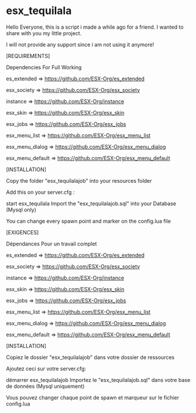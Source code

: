 # esx_tequilala
Hello Everyone, this is a script i made a while ago for a friend. I wanted to share with you my little project. 

I will not provide any support since i am not using it anymore!

[REQUIREMENTS]  

Dependencies For Full Working 

es_extended => https://github.com/ESX-Org/es_extended

esx_society => https://github.com/ESX-Org/esx_society 

instance => https://github.com/ESX-Org/instance 

esx_skin => https://github.com/ESX-Org/esx_skin 

esx_jobs => https://github.com/ESX-Org/esx_jobs 

esx_menu_list => https://github.com/ESX-Org/esx_menu_list 

esx_menu_dialog => https://github.com/ESX-Org/esx_menu_dialog 

esx_menu_default => https://github.com/ESX-Org/esx_menu_default

[INSTALLATION]

Copy the folder "esx_tequilalajob" into your resources folder

Add this on your server.cfg :

start esx_tequilala
Import the "esx_tequilalajob.sql" into your Database (Mysql only)

You can change every spawn point and marker on the config.lua file


[EXIGENCES]

Dépendances Pour un travail complet

es_extended => https://github.com/ESX-Org/es_extended

esx_society => https://github.com/ESX-Org/esx_society

instance => https://github.com/ESX-Org/instance

esx_skin => https://github.com/ESX-Org/esx_skin

esx_jobs => https://github.com/ESX-Org/esx_jobs

esx_menu_list => https://github.com/ESX-Org/esx_menu_list

esx_menu_dialog => https://github.com/ESX-Org/esx_menu_dialog

esx_menu_default => https://github.com/ESX-Org/esx_menu_default

[INSTALLATION]

Copiez le dossier "esx_tequilalajob" dans votre dossier de ressources

Ajoutez ceci sur votre server.cfg:

démarrer esx_tequilalajob
Importez le "esx_tequilalajob.sql" dans votre base de données (Mysql uniquement)

Vous pouvez changer chaque point de spawn et marqueur sur le fichier config.lua
